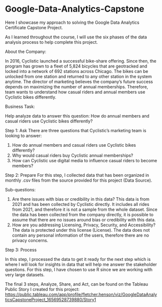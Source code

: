 # Google-Data-Analytics-Capstone
Here I showcase my approach to solving the Google Data Analytics Certificate Capstone Project.

As I learned throughout the course, I will use the six phases of the data analysis process to help complete this project.

About the Company:

In 2016, Cyclistic launched a successful bike-share offering. Since then, the program has grown to a fleet of 5,824 bicycles that are geotracked and locked into a network of 692 stations across Chicago. The bikes can be unlocked from one station and returned to any other station in the system anytime.
The director of marketing believes the company’s future success depends on maximizing the number of annual memberships. Therefore, team wants to understand how casual riders and annual members use Cyclistic bikes differently.

Business Task:

Help analyze data to answer this question: How do annual members and casual riders use Cyclistic bikes differently?

Step 1: Ask
There are three questions that Cyclistic’s marketing team is looking to answer:
1.	How do annual members and casual riders use Cyclistic bikes differently?
2.	Why would casual riders buy Cyclistic annual memberships?
3.	How can Cyclistic use digital media to influence casual riders to become members?

Step 2: Prepare
For this step, I collected data that has been organized in monthly .csv files from the source provided for this project (Data Source).

Sub-questions:
1.	Are there issues with bias or credibility in this data? This data is from 2021 and has been collected by Cyclistic directly. It includes all rides from 2021, and therefore it is not a sample from the whole dataset. Since the data has been collected from the company directly, it is possible to assume that there are no issues around bias or credibility with this data. 
2.	How are you addressing Licensing, Privacy, Security, and Accessibility? The data is protected under this license (License). The data does not contain any personal information of the users, therefore there are no privacy concerns.

Step 3: Process

In this step, I processed the data to get it ready for the next step which is where I will look for insights in data that will help me answer the stakeholder questions. For this step, I have chosen to use R since we are working with very large datasets.

The final 3 steps, Analyze, Share, and Act, can be found on the Tableau Public Story I created for this project: https://public.tableau.com/app/profile/fletcher.henson/viz/GoogleDataAnalyticsCapstoneProject_16569528739880/Story1
